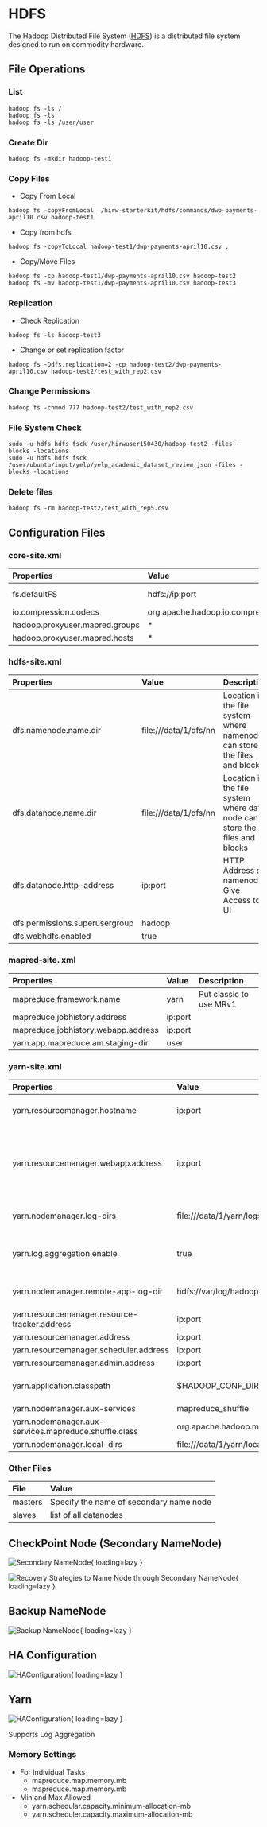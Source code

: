 # HDFS

The Hadoop Distributed File System ([HDFS](https://hadoop.apache.org/docs/r1.2.1/hdfs_design.html)) is a distributed file system designed to run on commodity hardware.

## File Operations

### List

```shell
hadoop fs -ls /
hadoop fs -ls
hadoop fs -ls /user/user
```

### Create Dir

```shell
hadoop fs -mkdir hadoop-test1
```

### Copy Files

* Copy From Local

```shell
hadoop fs -copyFromLocal  /hirw-starterkit/hdfs/commands/dwp-payments-april10.csv hadoop-test1
```

* Copy from hdfs

```shell
hadoop fs -copyToLocal hadoop-test1/dwp-payments-april10.csv .
```

* Copy/Move Files

```shell
hadoop fs -cp hadoop-test1/dwp-payments-april10.csv hadoop-test2
hadoop fs -mv hadoop-test1/dwp-payments-april10.csv hadoop-test3
```

### Replication

* Check Replication

```shell
hadoop fs -ls hadoop-test3
```

* Change or set replication factor

```shell
hadoop fs -Ddfs.replication=2 -cp hadoop-test2/dwp-payments-april10.csv hadoop-test2/test_with_rep2.csv
```

### Change Permissions

```shell
hadoop fs -chmod 777 hadoop-test2/test_with_rep2.csv
```

### File System Check

```shell
sudo -u hdfs hdfs fsck /user/hirwuser150430/hadoop-test2 -files -blocks -locations
sudo -u hdfs hdfs fsck /user/ubuntu/input/yelp/yelp_academic_dataset_review.json -files -blocks -locations
```

### Delete files

```shell
hadoop fs -rm hadoop-test2/test_with_rep5.csv
```

## Configuration Files

### core-site.xml

| Properties                     | Value                                                                                                                                                                 | Description          |
|:-------------------------------|:----------------------------------------------------------------------------------------------------------------------------------------------------------------------|:---------------------|
| fs.defaultFS                   | hdfs://ip:port                                                                                                                                                        | Location of NameNode |
| io.compression.codecs          | org.apache.hadoop.io.compress.DefaultCodec,org.apache.hadoop.io.compress.GzipCodec,org.apache.hadoop.io.compress.BZip2Codec,org.apache.hadoop.io.compress.SnappyCodec |                      |
| hadoop.proxyuser.mapred.groups | *                                                                                                                                                                     |                      |
| hadoop.proxyuser.mapred.hosts  | *                                                                                                                                                                     |                      |


### hdfs-site.xml

| Properties                       | Value                 | Description                                                                |
|:---------------------------------|:----------------------|:---------------------------------------------------------------------------|
| dfs.namenode.name.dir            | file:///data/1/dfs/nn | Location in the file system where namenode can store the files and blocks  |
| dfs.datanode.name.dir            | file:///data/1/dfs/nn | Location in the file system where data node can store the files and blocks |
| dfs.datanode.http-address        | ip:port               | HTTP Address of namenode. Give Access to UI                                |
| dfs.permissions.superusergroup   | hadoop                |                                                                            |
| dfs.webhdfs.enabled              | true                  |                                                                            |


### mapred-site. xml

| Properties                          | Value   | Description             |
|:------------------------------------|:--------|:------------------------|
| mapreduce.framework.name            | yarn    | Put classic to use MRv1 |
| mapreduce.jobhistory.address        | ip:port |                         |
| mapreduce.jobhistory.webapp.address | ip:port |                         |
| yarn.app.mapreduce.am.staging-dir   | user    |                         |


### yarn-site.xml

| Properties                                                | Value                                   | Description                                                                      |
|:----------------------------------------------------------|:----------------------------------------|:---------------------------------------------------------------------------------|
| yarn.resourcemanager.hostname                             | ip:port                                 | Resource Manager Hostname                                                        |
| yarn.resourcemanager.webapp.address                       | ip:port                                 | Yarn Web UI (Use Public IP if want access outside). Only worked with dns, not IP |
| yarn.nodemanager.log-dirs                                 | file:///data/1/yarn/logs                | Location of the logs on NodeManager                                              |
| yarn.log.aggregation.enable                               | true                                    | Indicates if want aggregate logs                                                 |
| yarn.nodemanager.remote-app-log-dir                       | hdfs://var/log/hadoop-yarn/apps         | Where to aggregate logs                                                          |
| yarn.resourcemanager.resource-tracker.address             | ip:port                                 | Use Private IP                                                                   |
| yarn.resourcemanager.address                              | ip:port                                 | Use Private IP                                                                   |
| yarn.resourcemanager.scheduler.address                    | ip:port                                 | Use Private IP                                                                   |
| yarn.resourcemanager.admin.address                        | ip:port                                 | Use Private IP                                                                   |
| yarn.application.classpath                                | $HADOOP_CONF_DIR                        | Classpath for typical applications                                               |
| yarn.nodemanager.aux-services                             | mapreduce_shuffle                       |                                                                                  |
| yarn.nodemanager.aux-services.mapreduce.shuffle.class     | org.apache.hadoop.mapred.ShuffleHandler |                                                                                  |
| yarn.nodemanager.local-dirs                               | file:///data/1/yarn/local               |                                                                                  |


### Other Files

| File    | Value                                   |
|:--------|:----------------------------------------|
| masters | Specify the name of secondary name node |
| slaves  | list of all datanodes                   |

## CheckPoint Node (Secondary NameNode)

![Secondary NameNode](images/secondaryNameNode.png){ loading=lazy }

![Recovery Strategies to Name Node through Secondary NameNode](images/recoverNameNodeWithSecondaryNameNode.png){ loading=lazy }

 ## Backup NameNode

![Backup NameNode](images/backupNameNode.png){ loading=lazy }

## HA Configuration

![HAConfiguration](images/HAConfiguration.png){ loading=lazy }

## Yarn

![HAConfiguration](images/yarn-mapreduce.png){ loading=lazy }

Supports Log Aggregation

### Memory Settings

- For Individual Tasks
    - mapreduce.map.memory.mb
    - mapreduce.map.memory.mb
- Min and Max Allowed
    -  yarn.schedular.capacity.minimum-allocation-mb
    - yarn.scheduler.capacity.maximum-allocation-mb
